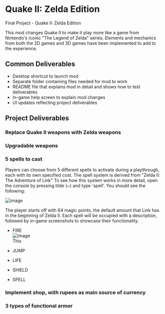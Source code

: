# Quake II: Zelda Edition

Final Project - Quake II: Zelda Edition

This mod changes Quake II to make it play more like a game from Nintendo's iconic "The Legend of Zelda" series. Elements and mechanics from both the 2D games and 3D games have been implemented to add to the experience.

## Common Deliverables
* Desktop shortcut to launch mod
* Separate folder containing files needed for mod to work
* README file that explains mod in detail and shows how to test deliverables
* In-game help screen to explain mod changes
* UI updates reflecting project deliverables

## Project Deliverables

### Replace Quake II weapons with Zelda weapons

### Upgradable weapons

### 5 spells to cast
Players can choose from 5 different spells to activate during a playthrough, each with its own specified cost. The spell system is derived from "Zelda II: The Adventure of Link" To see how this system works in more detail, open the console by pressing tilde (~) and type 'spell'. You should see the following:

![image](https://user-images.githubusercontent.com/90282143/167352895-158aae8b-4fd3-42d3-b364-92eb1a03d1c4.png)

The player starts off with 64 magic points, the default amount that Link has in the beginning of Zelda II. Each spell will be occupied with a description, followed by in-game screenshots to showcase their functionality.

* FIRE <br />
![image](https://user-images.githubusercontent.com/90282143/167354547-69ac80e6-d6ec-459e-8db5-1e511ba8d812.png) <br />
This

* JUMP
* LIFE
* SHIELD
* SPELL

### Implement shop, with rupees as main source of currency

### 3 types of functional armor
